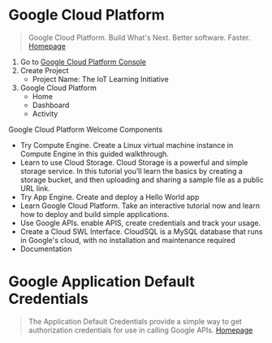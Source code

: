 # Google Cloud Platform

> Google Cloud Platform. Build What's Next. Better software. Faster. [Homepage](https://cloud.google.com/)

1. Go to [Google Cloud Platform Console](https://console.cloud.google.com/)
2. Create Project
   - Project Name: The IoT Learning Initiative
3. Google Cloud Platform
   - Home
   - Dashboard
   - Activity

Google Cloud Platform Welcome Components

- Try Compute Engine. Create a Linux virtual machine instance in Compute Engine in this guided walkthrough.
- Learn to use Cloud Storage. Cloud Storage is a powerful and simple storage service. In this tutorial you’ll learn the basics by creating a storage bucket, and then uploading and sharing a sample file as a public URL link.
- Try App Engine. Create and deploy a Hello World app
- Learn Google Cloud Platform. Take an interactive tutorial now and learn how to deploy and build simple applications.
- Use Google APIs. enable APIS, create credentials and track your usage.
- Create a Cloud SWL Interface. CloudSQL is a MySQL database that runs in Google's cloud, with no installation and maintenance required
- Documentation

# Google Application Default Credentials

> The Application Default Credentials provide a simple way to get authorization credentials for use in calling Google APIs. [Homepage](https://developers.google.com/identity/protocols/application-default-credentials)